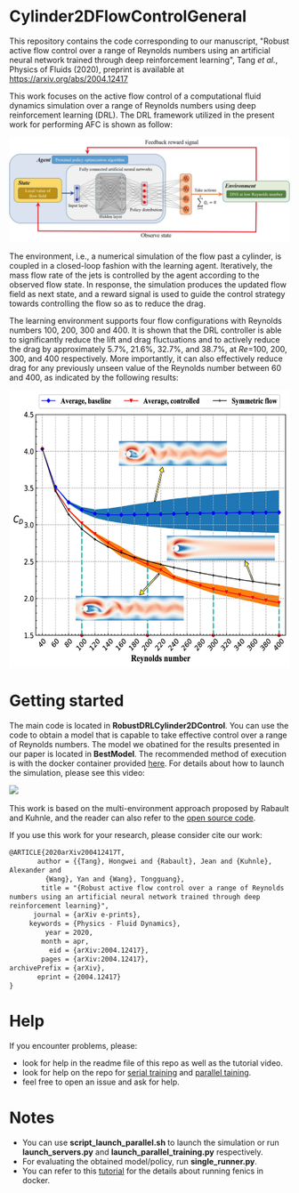 # Cylinder2DFlowControlGeneral

This repository contains the code corresponding to our manuscript, "Robust
active flow control over a range of Reynolds numbers using an artificial neural
network trained through deep reinforcement learning", Tang *et al.*, Physics of
Fluids (2020), preprint is available at https://arxiv.org/abs/2004.12417

This work focuses on the active flow control of a computational fluid dynamics
simulation over a range of Reynolds numbers using deep reinforcement learning
(DRL). The DRL framework utilized in the present work for performing AFC is
shown as follow:

![DRL framework](./figure/DRLFramework.jpg)

The environment, i.e., a numerical simulation of the flow past a cylinder, is
coupled in a closed-loop fashion with the learning agent. Iteratively, the mass
flow rate of the jets is controlled by the agent according to the observed flow
state. In response, the simulation produces the updated flow field as next
state, and a reward signal is used to guide the control strategy towards
controlling the flow so as to reduce the drag. 

The learning environment supports four flow configurations with Reynolds numbers
100, 200, 300 and 400. It is shown that the DRL controller is able to
significantly reduce the lift and drag fluctuations and to actively reduce the
drag by approximately 5.7%, 21.6%, 32.7%, and 38.7%, at *Re*=100, 200, 300, and
400 respectively. More importantly, it can also effectively reduce drag for any
previously unseen value of the Reynolds number between 60 and 400, as indicated
by the following results:

<p align="center">
<img src="./figure/RobustControl.jpg" width="600px" height="500px"/>
</p>

# Getting started

The main code is located in **RobustDRLCylinder2DControl**. You can use the code
to obtain a model that is capable to take effective control over a range of
Reynolds numbers. The model we obatined for the results presented in our paper
is located in **BestModel**. The recommended method of execution is with the
docker container provided [here](https://pan.nuaa.edu.cn/share/c5624a5e4077275d5da71d05d8?lang=en). 
For details about how to launch the simulation, please see this video:

<a href="https://asciinema.org/a/326357" target="_blank"><img src="https://asciinema.org/a/326357.svg" /></a>

This work is based on the multi-environment approach proposed by Rabault and
Kuhnle, and the reader can also refer to the [open source
code](https://github.com/jerabaul29/Cylinder2DFlowControlDRLParallel).

If you use this work for your research, please consider cite our work:
```
@ARTICLE{2020arXiv200412417T,
       author = {{Tang}, Hongwei and {Rabault}, Jean and {Kuhnle}, Alexander and
         {Wang}, Yan and {Wang}, Tongguang},
        title = "{Robust active flow control over a range of Reynolds numbers using an artificial neural network trained through deep reinforcement learning}",
      journal = {arXiv e-prints},
     keywords = {Physics - Fluid Dynamics},
         year = 2020,
        month = apr,
          eid = {arXiv:2004.12417},
        pages = {arXiv:2004.12417},
archivePrefix = {arXiv},
       eprint = {2004.12417}
}
```

# Help

If you encounter problems, please:

- look for help in the readme file of this repo as well as the tutorial video.
- look for help on the repo for [serial
  training](https://github.com/jerabaul29/Cylinder2DFlowControlDRL) and
  [parallel
  taining](https://github.com/jerabaul29/Cylinder2DFlowControlDRLParallel).
- feel free to open an issue and ask for help.

# Notes
- You can use **script_launch_parallel.sh** to launch the simulation or run
  **launch_servers.py** and **launch_parallel_training.py** respectively.
- For evaluating the obtained model/policy, run **single_runner.py**.
- You can refer to this
  [tutorial](https://fenics-containers.readthedocs.io/en/latest/introduction.html#running-fenics-in-docker)
  for the details about running fenics in docker.

